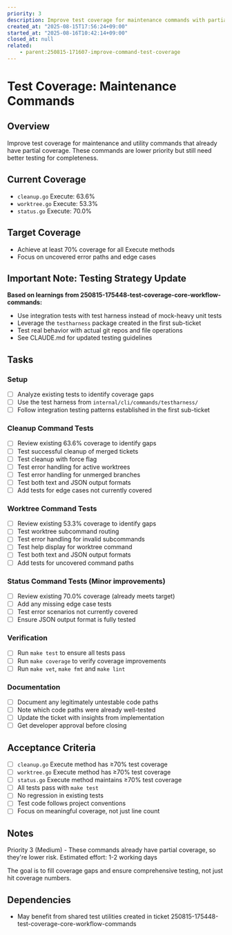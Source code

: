 ```yaml
---
priority: 3
description: Improve test coverage for maintenance commands with partial coverage
created_at: "2025-08-15T17:56:24+09:00"
started_at: "2025-08-16T10:42:14+09:00"
closed_at: null
related:
    - parent:250815-171607-improve-command-test-coverage
---
```


# Test Coverage: Maintenance Commands

## Overview

Improve test coverage for maintenance and utility commands that already have partial coverage. These commands are lower priority but still need better testing for completeness.

## Current Coverage
- `cleanup.go` Execute: 63.6%
- `worktree.go` Execute: 53.3%
- `status.go` Execute: 70.0%

## Target Coverage
- Achieve at least 70% coverage for all Execute methods
- Focus on uncovered error paths and edge cases

## Important Note: Testing Strategy Update
**Based on learnings from 250815-175448-test-coverage-core-workflow-commands:**
- Use integration tests with test harness instead of mock-heavy unit tests
- Leverage the `testharness` package created in the first sub-ticket
- Test real behavior with actual git repos and file operations
- See CLAUDE.md for updated testing guidelines

## Tasks

### Setup
- [ ] Analyze existing tests to identify coverage gaps
- [ ] Use the test harness from `internal/cli/commands/testharness/`
- [ ] Follow integration testing patterns established in the first sub-ticket

### Cleanup Command Tests
- [ ] Review existing 63.6% coverage to identify gaps
- [ ] Test successful cleanup of merged tickets
- [ ] Test cleanup with force flag
- [ ] Test error handling for active worktrees
- [ ] Test error handling for unmerged branches
- [ ] Test both text and JSON output formats
- [ ] Add tests for edge cases not currently covered

### Worktree Command Tests
- [ ] Review existing 53.3% coverage to identify gaps
- [ ] Test worktree subcommand routing
- [ ] Test error handling for invalid subcommands
- [ ] Test help display for worktree command
- [ ] Test both text and JSON output formats
- [ ] Add tests for uncovered command paths

### Status Command Tests (Minor improvements)
- [ ] Review existing 70.0% coverage (already meets target)
- [ ] Add any missing edge case tests
- [ ] Test error scenarios not currently covered
- [ ] Ensure JSON output format is fully tested

### Verification
- [ ] Run `make test` to ensure all tests pass
- [ ] Run `make coverage` to verify coverage improvements
- [ ] Run `make vet`, `make fmt` and `make lint`

### Documentation
- [ ] Document any legitimately untestable code paths
- [ ] Note which code paths were already well-tested
- [ ] Update the ticket with insights from implementation
- [ ] Get developer approval before closing

## Acceptance Criteria

- [ ] `cleanup.go` Execute method has ≥70% test coverage
- [ ] `worktree.go` Execute method has ≥70% test coverage
- [ ] `status.go` Execute method maintains ≥70% test coverage
- [ ] All tests pass with `make test`
- [ ] No regression in existing tests
- [ ] Test code follows project conventions
- [ ] Focus on meaningful coverage, not just line count

## Notes

Priority 3 (Medium) - These commands already have partial coverage, so they're lower risk.
Estimated effort: 1-2 working days

The goal is to fill coverage gaps and ensure comprehensive testing, not just hit coverage numbers.

## Dependencies
- May benefit from shared test utilities created in ticket 250815-175448-test-coverage-core-workflow-commands